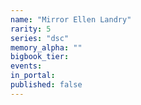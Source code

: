 ```yaml
---
name: "Mirror Ellen Landry"
rarity: 5
series: "dsc"
memory_alpha: ""
bigbook_tier:
events:
in_portal:
published: false
---
```

